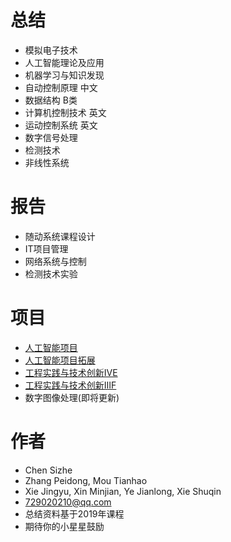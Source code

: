 # 总结
* 模拟电子技术
* 人工智能理论及应用
* 机器学习与知识发现
* 自动控制原理 中文
* 数据结构 B类
* 计算机控制技术 英文
* 运动控制系统 英文
* 数字信号处理
* 检测技术
* 非线性系统

# 报告
* 随动系统课程设计
* IT项目管理
* 网络系统与控制
* 检测技术实验

# 项目
* [人工智能项目](https://github.com/AllenChen1998/DoubanCrawler-5.5Mreviews-EmbeddingMatrix-AspectBasedAnalysis-Entity)
* [人工智能项目拓展](https://github.com/AllenChen1998/Aspect-based-Review-Summary-Generation-with-Diversification)
* [工程实践与技术创新ⅣE](https://github.com/AllenChen1998/SJTU-4E-Automation)
* [工程实践与技术创新ⅢF](https://github.com/AllenChen1998/SJTU-3F-Automation)
* 数字图像处理(即将更新)

# 作者
* Chen Sizhe
* Zhang Peidong, Mou Tianhao
* Xie Jingyu, Xin Minjian, Ye Jianlong, Xie Shuqin
* 729020210@qq.com
* 总结资料基于2019年课程
* 期待你的小星星鼓励
